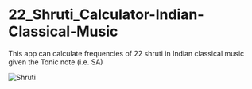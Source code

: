 # 22_Shruti_Calculator-Indian-Classical-Music

This app can calculate frequencies of 22 shruti in Indian classical music given the Tonic note (i.e. SA)

![Shruti](https://user-images.githubusercontent.com/82722112/207592868-d1a493df-cebf-441e-a58f-ad5c3061d158.PNG)
